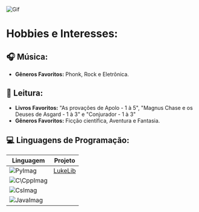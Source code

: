 ![Gif](https://github.com/WolfyTyler/ProfileAssets/blob/main/Images%26Gifs/FutureGlow.gif)

# **Hobbies e Interesses:**

## :headphones: Música:

- **Gêneros Favoritos:** Phonk, Rock e Eletrônica. 

## :book: Leitura:

- **Livros Favoritos:** "As provações de Apolo - 1 à 5", "Magnus Chase e os Deuses de Asgard - 1 à 3" e "Conjurador - 1 à 3"
- **Gêneros Favoritos:** Ficção científica, Aventura e Fantasia.

## :computer: Linguagens de Programação:

| Linguagem | Projeto |
| ------------------------ | ------- |
| ![PyImag](https://img.shields.io/badge/python-3670A0?style=for-the-badge&logo=python&logoColor=ffdd54) | [LukeLib](https://github.com/WolfyTyler/JsonAtlas)  |
| ![C\CppImag](https://img.shields.io/badge/-C/C++-darkblue?style=for-the-badge&logo=Cplusplus) | |
| ![CsImag](https://img.shields.io/badge/Csharp-800080?style=for-the-badge&logo=c#&logoColor=white) | |
| ![JavaImag](https://img.shields.io/badge/Java-ED8B00?style=for-the-badge&logo=openjdk&logoColor=white) | |
